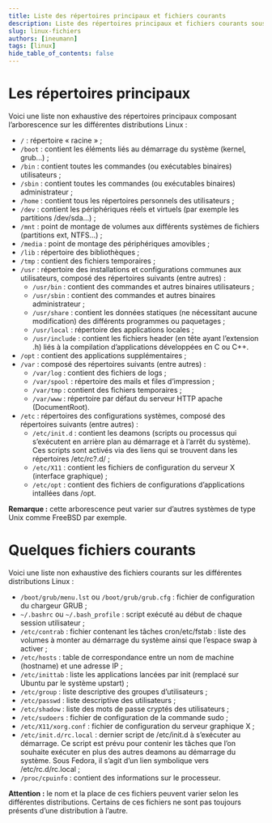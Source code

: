 ```yaml
---
title: Liste des répertoires principaux et fichiers courants
description: Liste des répertoires principaux et fichiers courants sous Linux
slug: linux-fichiers
authors: [ineumann]
tags: [linux]
hide_table_of_contents: false
---
```


# Les répertoires principaux

Voici une liste non exhaustive des répertoires principaux composant l’arborescence sur les différentes distributions Linux :

* `/` : répertoire « racine » ;
* `/boot` : contient les éléments liés au démarrage du système (kernel, grub…) ;
* `/bin` : contient toutes les commandes (ou exécutables binaires) utilisateurs ;
* `/sbin` : contient toutes les commandes (ou exécutables binaires) administrateur ;
* `/home` : contient tous les répertoires personnels des utilisateurs ;
* `/dev` : contient les périphériques réels et virtuels (par exemple les partitions /dev/sda…) ;
* `/mnt` : point de montage de volumes aux différents systèmes de fichiers (partitions ext, NTFS…) ;
* `/media` : point de montage des périphériques amovibles ;
* `/lib` : répertoire des bibliothèques ;
* `/tmp` : contient des fichiers temporaires ;
* `/usr` : répertoire des installations et configurations communes aux utilisateurs, composé des répertoires suivants (entre autres) :
  * `/usr/bin` : contient des commandes et autres binaires utilisateurs ;
  * `/usr/sbin` : contient des commandes et autres binaires administrateur ;
  * `/usr/share` : contient les données statiques (ne nécessitant aucune modification) des différents programmes ou paquetages ;
  * `/usr/local` : répertoire des applications locales ;
  * `/usr/include` : contient les fichiers header (en tête ayant l’extension .h) liés à la compilation d’applications développées en C ou C++.
* `/opt` : contient des applications supplémentaires ;
* `/var` : composé des répertoires suivants (entre autres) :
  * `/var/log` : contient des fichiers de logs ;
  * `/var/spool` : répertoire des mails et files d’impression ;
  * `/var/tmp` : contient des fichiers temporaires ;
  * `/var/www` : répertoire par défaut du serveur HTTP apache (DocumentRoot).
* `/etc` : répertoires des configurations systèmes, composé des répertoires suivants (entre autres) :
  * `/etc/init.d` : contient les deamons (scripts ou processus qui s’exécutent en arrière plan au démarrage et à l’arrêt du système). Ces scripts sont activés via des liens qui se trouvent dans les répertoires /etc/rc?.d/ ;
  * `/etc/X11` : contient les fichiers de configuration du serveur X (interface graphique) ;
  * `/etc/opt` : contient des fichiers de configurations d’applications intallées dans /opt.

__Remarque :__ cette arborescence peut varier sur d’autres systèmes de type Unix comme FreeBSD par exemple.

# Quelques fichiers courants

Voici une liste non exhaustive des fichiers courants sur les différentes distributions Linux :

* `/boot/grub/menu.lst` ou `/boot/grub/grub.cfg` : fichier de configuration du chargeur GRUB ;
* `~/.bashrc` ou `~/.bash_profile` : script exécuté au début de chaque session utilisateur ;
* `/etc/contrab` : fichier contenant les tâches cron/etc/fstab : liste des volumes à monter au démarrage du système ainsi que l’espace swap à activer ;
* `/etc/hosts` : table de correspondance entre un nom de machine (hostname) et une adresse IP ;
* `/etc/inittab` : liste les applications lancées par init (remplacé sur Ubuntu par le système upstart) ;
* `/etc/group` : liste descriptive des groupes d’utilisateurs ;
* `/etc/passwd` : liste descriptive des utilisateurs ;
* `/etc/shadow` : liste des mots de passe cryptés des utilisateurs ;
* `/etc/sudoers` : fichier de configuration de la commande sudo ;
* `/etc/X11/xorg.conf` : fichier de configuration du serveur graphique X ;
* `/etc/init.d/rc.local` : dernier script de /etc/init.d à s’exécuter au démarrage. Ce script est prévu pour contenir les tâches que l’on souhaite exécuter en plus des autres deamons au démarrage du système. Sous Fedora, il s’agit d’un lien symbolique vers /etc/rc.d/rc.local ;
* `/proc/cpuinfo` : contient des informations sur le processeur.

__Attention :__ le nom et la place de ces fichiers peuvent varier selon les différentes distributions. Certains de ces fichiers ne sont pas toujours présents d’une distribution à l’autre.
